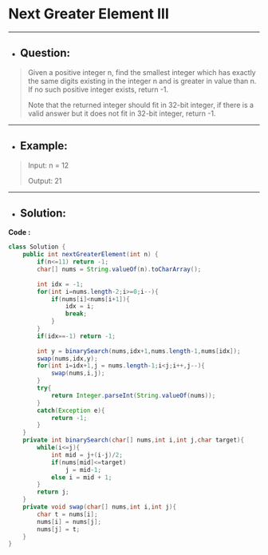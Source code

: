 # Next Greater Element III
--- 
- ## Question:
> Given a positive integer n, find the smallest integer which has exactly the same digits existing in the integer n and is greater in value than n. If no such positive integer exists, return -1.
> 
> Note that the returned integer should fit in 32-bit integer, if there is a valid answer but it does not fit in 32-bit integer, return -1.
---
- ## Example:
> Input: n = 12
> 
> Output: 21
---
- ## Solution:
**Code :**
```java
class Solution {
    public int nextGreaterElement(int n) {
        if(n<=11) return -1;
        char[] nums = String.valueOf(n).toCharArray();
        
        int idx = -1;
        for(int i=nums.length-2;i>=0;i--){
            if(nums[i]<nums[i+1]){
                idx = i;
                break;
            }
        }
        if(idx==-1) return -1;
        
        int y = binarySearch(nums,idx+1,nums.length-1,nums[idx]);
        swap(nums,idx,y);
        for(int i=idx+1,j = nums.length-1;i<j;i++,j--){
            swap(nums,i,j);
        }
        try{
            return Integer.parseInt(String.valueOf(nums));
        }
        catch(Exception e){
            return -1;
        }
    }
    private int binarySearch(char[] nums,int i,int j,char target){
        while(i<=j){
            int mid = j+(i-j)/2;
            if(nums[mid]<=target) 
                j = mid-1;
            else i = mid + 1;
        }
        return j;
    }
    private void swap(char[] nums,int i,int j){
        char t = nums[i];
        nums[i] = nums[j];
        nums[j] = t;
    }
}
